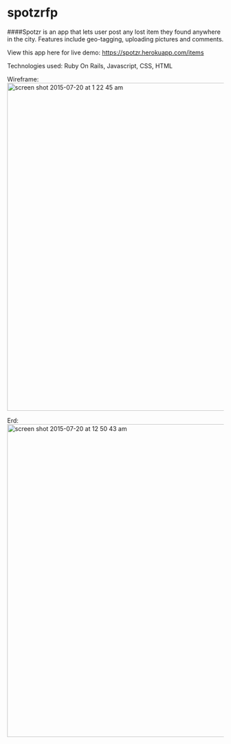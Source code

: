 # spotzrfp


####Spotzr is an app that lets user post any lost item they found anywhere in the city.  Features include geo-tagging, uploading pictures and comments.

View this app here for live demo:
https://spotzr.herokuapp.com/items

Technologies used:
Ruby On Rails, Javascript, CSS, HTML

Wireframe:
<img width="761" alt="screen shot 2015-07-20 at 1 22 45 am" src="https://cloud.githubusercontent.com/assets/11238271/8775610/e4cc6210-2eb7-11e5-9ee0-45d81595e189.png">

Erd:
<img width="726" alt="screen shot 2015-07-20 at 12 50 43 am" src="https://cloud.githubusercontent.com/assets/11238271/8775612/e7c4adec-2eb7-11e5-917b-928070d20ba2.png">

